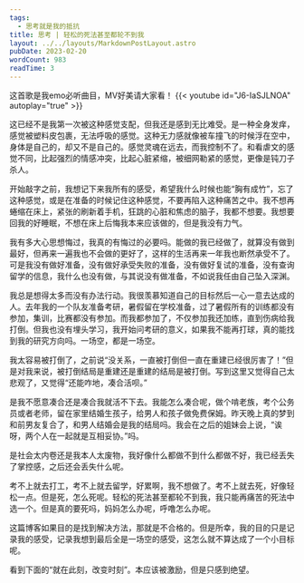 ```yaml
---
tags:
  - 思考就是我的抵抗
title: 思考 | 轻松的死法甚至都轮不到我
layout: ../../layouts/MarkdownPostLayout.astro
pubDate: 2023-02-20
wordCount: 983
readTime: 3
---
```


这首歌是我emo必听曲目，MV好美请大家看！
{{< youtube id="J6-IaSJLNOA" autoplay="true" >}}

这已经不是我第一次被这种感觉支配，但我还是感到无比难受。是一种全身发痒，感觉被塑料皮包裹，无法呼吸的感觉。这种无力感就像被车撞飞的时候浮在空中，身体是自己的，却又不是自己的。感觉灵魂在远去，而我控制不了。和看虐文的感觉不同，比起强烈的情感冲突，比起心脏紧缩，被细网勒紧的感觉，更像是钝刀子杀人。

开始敲字之前，我想记下来我所有的感受，希望我什么时候也能“胸有成竹”，忘了这种感觉，或是在准备的时候记住这种感觉，不要再陷入这种痛苦之中。我不想再蜷缩在床上，紧张的刷新着手机，狂跳的心脏和焦虑的脑子，我都不想要。我想要回我的好睡眠，不想在床上后悔我本来应该做的，但是我没有力气。

我有多大心思想悔过，我真的有悔过的必要吗。能做的我已经做了，就算没有做到最好，但再来一遍我也不会做的更好了，这样的生活再来一年我也断然承受不了。可是我没有做好准备，没有做好承受失败的准备，没有做好复试的准备，没有查询留学的信息，我什么也没有做，与其说没有做准备，不如说我任由自己坠入深渊。

我总是想得太多而没有办法行动。我很羡慕知道自己的目标然后一心一意去达成的人。去年我的一个队友准备考研，暑假留在学校准备，过了暑假所有的训练都没有参加，集训，比赛都没有参加。而我都参加了，不仅参加我还加练，直到伤病给我打倒。但我也没有埋头学习，我开始问考研的意义，如果我不能再打球，真的能找到我的研究方向吗。一场空，都是一场空。

我太容易被打倒了，之前说“没关系，一直被打倒但一直在重建已经很厉害了！”但是对我来说，被打倒结局是重建还是重建的结局是被打倒。写到这里又觉得自己太悲观了，又觉得“还能咋地，凑合活呗。”

是我不愿意凑合还是凑合我就活不下去。我能怎么凑合呢，做个啃老族，考个公务员或者老师，留在家里结婚生孩子，给男人和孩子做免费保姆。昨天晚上真的梦到和前男友复合了，和男人结婚会是我的结局吗。我会在之后的姐妹会上说，“诶呀，两个人在一起就是互相妥协。”吗。

是社会太内卷还是我本人太废物，我好像什么都做不到什么都做不好，我已经丢失了掌控感，之后还会丢失什么呢。

考不上就去打工，考不上就去留学，好累啊，我不想做了。考不上就去死，好像轻松一点。但是死，怎么死呢。轻松的死法甚至都轮不到我，我只能再痛苦的死法中选一个。但是真的要死吗，妈妈怎么办呢，呼噜怎么办呢。

这篇博客如果目的是找到解决方法，那就是不合格的。但是所幸，我的目的只是记录我的感受，记录我想到最后全是一场空的感受，这怎么就不算达成了一个小目标呢。

看到下面的“就在此刻，改变时刻”。本应该被激励，但是只感到绝望。
